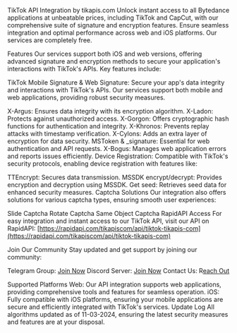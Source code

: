 TikTok API Integration by tikapis.com
Unlock instant access to all Bytedance applications at unbeatable prices, including TikTok and CapCut, with our comprehensive suite of signature and encryption features. Ensure seamless integration and optimal performance across web and iOS platforms. Our services are completely free.

Features
Our services support both iOS and web versions, offering advanced signature and encryption methods to secure your application's interactions with TikTok's APIs. Key features include:

TikTok Mobile Signature & Web Signature: Secure your app's data integrity and interactions with TikTok's APIs. Our services support both mobile and web applications, providing robust security measures.




X-Argus: Ensures data integrity with its encryption algorithm.
X-Ladon: Protects against unauthorized access.
X-Gorgon: Offers cryptographic hash functions for authentication and integrity.
X-Khronos: Prevents replay attacks with timestamp verification.
X-Cylons: Adds an extra layer of encryption for data security.
MSToken & _signature: Essential for web authentication and API requests.
X-Bogus: Manages web application errors and reports issues efficiently.
Device Registration: Compatible with TikTok's security protocols, enabling device registration with features like:



TTEncrypt: Secures data transmission.
MSSDK encrypt/decrypt: Provides encryption and decryption using MSSDK.
Get seed: Retrieves seed data for enhanced security measures.
Captcha Solutions
Our integration also offers solutions for various captcha types, ensuring smooth user experiences:



Slide Captcha
Rotate Captcha
Same Object Captcha
RapidAPI Access
For easy integration and instant access to our TikTok API, visit our API on RapidAPI:
[https://rapidapi.com/tikapiscom/api/tiktok-tikapis-com](https://rapidapi.com/tikapiscom/api/tiktok-tikapis-com)



Join Our Community
Stay updated and get support by joining our community:

Telegram Group: [Join Now](https://t.me/tikapiscom_group)
Discord Server: [Join Now](https://discord.com/invite/9yPjQBSyDg)
Contact Us: R[each Out](https://t.me/tikapiscom)




Supported Platforms
Web: Our API integration supports web applications, providing comprehensive tools and features for seamless operation.
iOS: Fully compatible with iOS platforms, ensuring your mobile applications are secure and efficiently integrated with TikTok's services.
Update Log
All algorithms updated as of 11-03-2024, ensuring the latest security measures and features are at your disposal.
